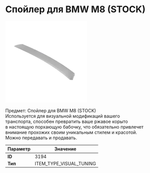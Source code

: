 # Спойлер для BMW M8 (STOCK)

![Item Image](../img/3194.webp?raw=true)

Предмет: Спойлер для BMW M8 (STOCK)<br>Используется для визуальной модификаций вашего<br>транспорта, способен превратить ваше ржавое корыто<br>в настоящую порхающую бабочку, что обязательно привлечет<br>внимание прохожих своим уникальным стилем и красотой.<br>Можно передавать и продавать.


| Параметр | Значение |
|----------|----------|
| **ID** | 3194 |
| **Тип** | ITEM_TYPE_VISUAL_TUNING |

